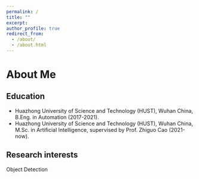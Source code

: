 ```yaml
---
permalink: /
title: ""
excerpt: 
author_profile: true
redirect_from: 
  - /about/
  - /about.html
---
```

# About Me
## Education
* Huazhong University of Science and Technology (HUST), Wuhan China, B.Eng. in Automation (2017-2021).
* Huazhong University of Science and Technology (HUST), Wuhan China, M.Sc. in Artificial Intelligence, supervised by  Prof. Zhiguo Cao (2021-now).

## Research interests
Object Detection 

